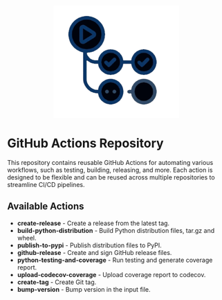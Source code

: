 <!-- Logo -->
<p align="center">
  <img src="logo.png">
</p>

# GitHub Actions Repository

This repository contains reusable GitHub Actions for automating various workflows, such as testing, building, releasing, and more. Each action is designed to be flexible and can be reused across multiple repositories to streamline CI/CD pipelines.

## Available Actions

- **create-release** - Create a release from the latest tag.
- **build-python-distribution** - Build Python distribution files, tar.gz and wheel.
- **publish-to-pypi** - Publish distribution files to PyPI.
- **github-release** - Create and sign GitHub release files.
- **python-testing-and-coverage** - Run testing and generate coverage report.
- **upload-codecov-coverage** - Upload coverage report to codecov.
- **create-tag** - Create Git tag.
- **bump-version** - Bump version in the input file.
